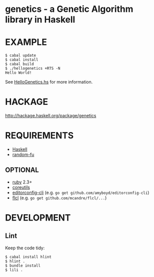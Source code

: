 # genetics - a Genetic Algorithm library in Haskell

# EXAMPLE

```
$ cabal update
$ cabal install
$ cabal build
$ ./hellogenetics +RTS -N
Hello World!
```

See [HelloGenetics.hs](https://github.com/mcandre/genetics/blob/master/HelloGenetics.hs) for more information.

# HACKAGE

http://hackage.haskell.org/package/genetics

# REQUIREMENTS

* [Haskell](http://www.haskell.org/)
* [random-fu](http://hackage.haskell.org/package/random-fu)

## OPTIONAL

* [ruby](https://www.ruby-lang.org/) 2.3+
* [coreutils](https://www.gnu.org/software/coreutils/coreutils.html)
* [editorconfig-cli](https://github.com/amyboyd/editorconfig-cli) (e.g. `go get github.com/amyboyd/editorconfig-cli`)
* [flcl](https://github.com/mcandre/flcl) (e.g. `go get github.com/mcandre/flcl/...`)

# DEVELOPMENT

## Lint

Keep the code tidy:

```
$ cabal install hlint
$ hlint .
$ bundle install
$ lili .
```
